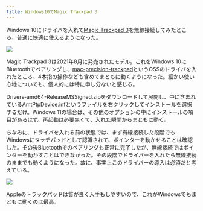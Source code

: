 ```yaml
---
title: Windows10でMagic Trackpad 3
---
```

Windows 10にドライバを入れて[Magic Trackpad 3](https://www.amazon.co.jp/dp/B09BTT6FJ9)を無線接続してみたところ、普通に快適に使えるようになった。

![](https://lh6.googleusercontent.com/ZUp3YrcyVFsOZ_mD8o6zwyDU_GkOIZoemlS5zmTN5iPnqlj-5XF1PnrJ0N1RENaOlRqZG5_cicxEYPveQUJ3eHdysXIOIG7Emsn2_i_AAVqffHjnQJqW_i4Cm3dsJQcjVFD9-PAsN3HYBINZeYi6COgpVHFKl81rclzblP4OEV58GtCb-ITfs5-fWQ)

Magic Trackpad 3は2021年8月に発売されたモデル。これをWindows 10にBluetoothでペアリングし、[mac-precision-trackpad](https://github.com/imbushuo/mac-precision-touchpad)というOSSのドライバを入れたところ、4本指の操作なども含めてまともに動くようになった。細かい使い心地についても、個人的には特に申し分ないと感じる。

Drivers-amd64-ReleaseMSSigned.zipをダウンロードして展開し、中に含まれているAmtPtpDevice.infというファイルを右クリックしてインストールを選択するだけ。Windows 11の場合は、その他のオプションの中にインストールの項目があるはず。再起動は必要無くて、入れた瞬間からまともに動く。

ちなみに、ドライバを入れる前の状態では、まず有線接続した段階でもWindowsにタッチパッドとして認識されて、ポインターを動かせることは確認した。その後Bluetoothでのペアリングも正常に完了したが、無線接続ではポインターを動かすことはできなかった。その段階でドライバーを入れたら無線接続のままでも動くようになった。故に、事実上このドライバーの導入は必須だと考えている。

![](https://lh6.googleusercontent.com/zy1wjog-b8uUIx8bjEA8JNOQB_RFaOh7ZSZlL2ZDT6aINN7nFDiGm8OsVQDr4XzDbnNOJfqAnI6feb0H4FTDnUb9b_xWq3h_3Zbk0EemwHseAuZkp_8vaKz7q7MEmmTYFOPV7kV8f1A2h2ndgnZNhC5NMkiXIWI9GCKBerA_bIltGFj61IYHQIWCpg)

Appleのトラックパッドは質が良く入手もしやすいので、これがWindowsでもまともに動くのは最高。
